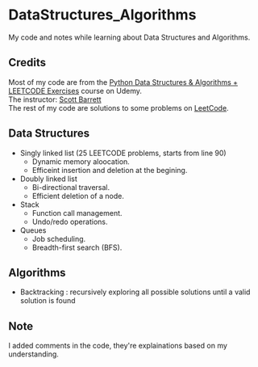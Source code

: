 # DataStructures_Algorithms
My code and notes while learning about Data Structures and Algorithms. <br>

## Credits

Most of my code are from the [Python Data Structures & Algorithms + LEETCODE Exercises](https://ascend.udemy.com/course/data-structures-algorithms-python/) course on Udemy. <br>
The instructor: [Scott Barrett](https://ascend.udemy.com/user/scott-barrett-16/) <br>
The rest of my code are solutions to some problems on [LeetCode](https://leetcode.com/). <br>

## Data Structures

* Singly linked list (25 LEETCODE problems, starts from line 90) <br>
    - Dynamic memory aloocation. <br>
    - Efficeint insertion and deletion at the begining. <br>
* Doubly linked list <br>
    - Bi-directional traversal. <br>
    - Efficient deletion of a node. <br>
* Stack <br>
    - Function call management. <br>
    - Undo/redo operations. <br>
* Queues <br>
    - Job scheduling. <br>
    - Breadth-first search (BFS). <br>


## Algorithms

* Backtracking : recursively exploring all possible solutions until a valid solution is found <br>

## Note

I added comments in the code, they're explainations based on my understanding. <br>
